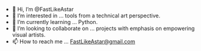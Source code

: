 - 👋 Hi, I’m @FastLikeAstar
- 👀 I’m interested in ... tools from a technical art perspective.
- 🌱 I’m currently learning ... Python.
- 💞️ I’m looking to collaborate on ... projects with emphasis on empowering visual artists.
- 📫 How to reach me ... FastLikeAstar@gmail.com 

<!---
FastLikeAstar/FastLikeAstar is a ✨ special ✨ repository because its `README.md` (this file) appears on your GitHub profile.
You can click the Preview link to take a look at your changes.
--->
